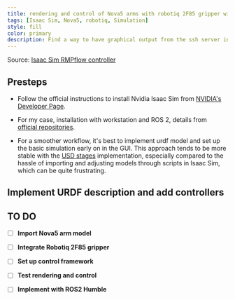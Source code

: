 ```yaml
---
title: rendering and control of Nova5 arms with robotiq 2F85 gripper within Isaac Sim 4.2
tags: [Isaac Sim, Nova5, robotiq, Simulation]
style: fill
color: primary
description: Find a way to have graphical output from the ssh server in Windows 10 wsl2
---
```


Source: [Isaac Sim RMPflow controller](https://docs.omniverse.nvidia.com/isaacsim/latest/advanced_tutorials/tutorial_configure_rmpflow_denso.html)

## Presteps
* Follow the official instructions to install Nvidia Isaac Sim from [NVIDIA's Developer Page](https://developer.nvidia.com/isaac/sim).

* For my case, installation with workstation and ROS 2, details from [official repositories](https://docs.omniverse.nvidia.com/isaacsim/latest/installation/install_workstation.html).

* For a smoother workflow, it's best to implement urdf model and set up the basic simulation early on in the GUI. This approach tends to be more stable with the [USD stages](https://docs.omniverse.nvidia.com/isaacsim/latest/gui_tutorials/tutorial_intro_usd.html) implementation, especially compared to the hassle of importing and adjusting models through scripts in Isaac Sim, which can be quite frustrating.


## Implement URDF description and add controllers


## TO DO
- [ ] **Import Nova5 arm model**

- [ ] **Integrate Robotiq 2F85 gripper**

- [ ] **Set up control framework**

- [ ] **Test rendering and control**

- [ ] **Implement with ROS2 Humble**